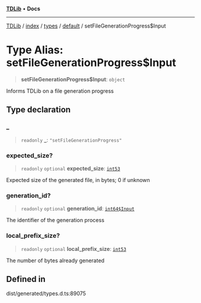 [**TDLib**](../../../../../../README.md) • **Docs**

***

[TDLib](../../../../../../modules.md) / [index](../../../../../README.md) / [types](../../../README.md) / [default](../README.md) / setFileGenerationProgress$Input

# Type Alias: setFileGenerationProgress$Input

> **setFileGenerationProgress$Input**: `object`

Informs TDLib on a file generation progress

## Type declaration

### \_

> `readonly` **\_**: `"setFileGenerationProgress"`

### expected\_size?

> `readonly` `optional` **expected\_size**: [`int53`](int53-1.md)

Expected size of the generated file, in bytes; 0 if unknown

### generation\_id?

> `readonly` `optional` **generation\_id**: [`int64$Input`](int64$Input-1.md)

The identifier of the generation process

### local\_prefix\_size?

> `readonly` `optional` **local\_prefix\_size**: [`int53`](int53-1.md)

The number of bytes already generated

## Defined in

dist/generated/types.d.ts:89075
